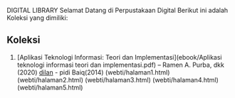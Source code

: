 DIGITAL LIBRARY
Selamat Datang di Perpustakaan Digital 
Berikut ini adalah Koleksi yang dimiliki: 
## Koleksi 
1. [Aplikasi Teknologi Informasi: Teori dan 
Implementasi](ebook/Aplikasi teknologi informasi teori dan 
implementasi.pdf)
– Ramen A. Purba, dkk (2020)
 [dilan](ebook/dilan.pdf) - pidi Baiq(2014)
(webti/halaman1.html)(webti/halaman2.html) (webti/halaman3.html) (webti/halaman4.html) (webti/halaman5.html)
